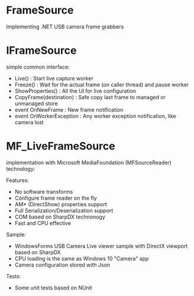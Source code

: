 # FrameSource
Implementing .NET USB camera frame grabbers

# IFrameSource
simple common interface:

- Live() : Start live capture worker
- Freeze() : Wait for the actual frame (on caller thread) and pause worker
- ShowProperties() : All the UI for live configuration
- CopyFrame(destination) : Safe copy last frame to managed or unmanaged store
- event OnNewFrame : New frame notification
- event OnWorkerException : Any worker exception notification, like camera lost

# MF_LiveFrameSource
implementation with Microsoft MediaFoundation (MFSourceReader) technology: 

Features:
- No software transforms
- Configure frame reader on the fly
- AM* (DirectShow) properties support
- Full Serialization/Deserialization support
- COM based on SharpDX technonogy
- Fast and CPU effective

Sample:
- WindowsForms USB Camera Live viewer sample with DirectX viewport based on SharpDX 
- CPU loading is the same as Windows 10 "Camera" app
- Camera configuration stored with Json

Tests:
- Some unit tests based on NUnit
